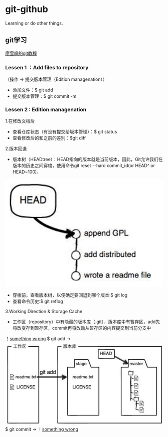 # git-github
Learning or do other things.<br>

## git学习

[廖雪峰的git教程](https://www.liaoxuefeng.com/wiki/0013739516305929606dd18361248578c67b8067c8c017b000)

### Lessen 1 ：Add files to repository

（操作 -> 提交版本管理（Edition managenation））
* 添加文件：$ git add <file>
* 提交版本管理：$ git commit -m <message>

### Lessen 2 : Edition managenation

1.在修改文档后

* 查看仓库状态（有没有提交给坂本管理）：$ git status
* 查看修改后的和之前的差别：$git diff

2.版本回退

* 版本树（HEADtree）：HEAD指向的版本就是当前版本，因此，Git允许我们在版本的历史之间穿梭，使用命令git reset --hard commit_id(or HEAD^ or HEAD~100)。

![something wrong](https://github.com/Creacheer/git-github/blob/master/picture/headtree.png)

* 穿梭前，查看版本树，以便确定要回退到哪个版本:$ git log
* 查看命令历史:$ git reflog

3.Working Direction & Storage Cache

* 工作区（repository）中有隐藏的版本库（.git），版本库中有暂存区，add先将改变存到暂存区，commit再将改动从暂存区的内容提交到当前分支中

！[something wrong](https://github.com/Creacheer/git-github/blob/master/picture/W%26S1.png) 
$ git add -> 
![something wrong](https://github.com/Creacheer/git-github/blob/master/picture/W%26S2.png)
$ git commit ->
！[something wrong](https://github.com/Creacheer/git-github/blob/master/picture/W%26S3.png)

